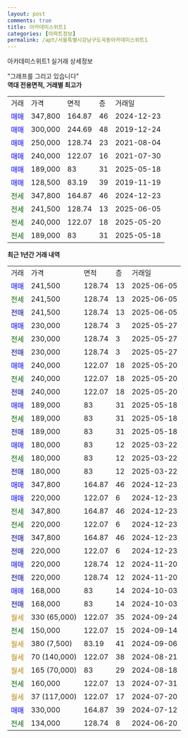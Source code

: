 ```yaml
---
layout: post
comments: true
title: 아카데미스위트1
categories: [아파트정보]
permalink: /apt/서울특별시강남구도곡동아카데미스위트1
---
```


아카데미스위트1 실거래 상세정보

<script type="text/javascript">
  google.charts.load('current', {'packages':['line', 'corechart']});
  google.charts.setOnLoadCallback(drawChart);

  function drawChart() {
    var data = new google.visualization.DataTable();
    data.addColumn('date', '거래일');
    data.addColumn('number', "매매");
    data.addColumn('number', "전세");
    data.addColumn('number', "전매");

    data.addRows([[new Date(Date.parse("2025-06-05")), 241500, null, null], [new Date(Date.parse("2025-06-05")), null, 241500, null], [new Date(Date.parse("2025-06-05")), null, null, 241500], [new Date(Date.parse("2025-05-27")), 230000, null, null], [new Date(Date.parse("2025-05-27")), null, 230000, null], [new Date(Date.parse("2025-05-27")), null, null, 230000], [new Date(Date.parse("2025-05-20")), 240000, null, null], [new Date(Date.parse("2025-05-20")), null, 240000, null], [new Date(Date.parse("2025-05-20")), null, null, 240000], [new Date(Date.parse("2025-05-18")), 189000, null, null], [new Date(Date.parse("2025-05-18")), null, 189000, null], [new Date(Date.parse("2025-05-18")), null, null, 189000], [new Date(Date.parse("2025-03-22")), 180000, null, null], [new Date(Date.parse("2025-03-22")), null, 180000, null], [new Date(Date.parse("2025-03-22")), null, null, 180000], [new Date(Date.parse("2024-12-23")), 347800, null, null], [new Date(Date.parse("2024-12-23")), 220000, null, null], [new Date(Date.parse("2024-12-23")), null, 347800, null], [new Date(Date.parse("2024-12-23")), null, 220000, null], [new Date(Date.parse("2024-12-23")), null, null, 347800], [new Date(Date.parse("2024-12-23")), null, null, 220000], [new Date(Date.parse("2024-11-20")), 220000, null, null], [new Date(Date.parse("2024-11-20")), null, null, 220000], [new Date(Date.parse("2024-10-03")), 168000, null, null], [new Date(Date.parse("2024-10-03")), null, null, 168000], [new Date(Date.parse("2024-09-24")), null, null, null], [new Date(Date.parse("2024-09-14")), null, 150000, null], [new Date(Date.parse("2024-09-06")), null, null, null], [new Date(Date.parse("2024-08-21")), null, null, null], [new Date(Date.parse("2024-08-18")), null, null, null], [new Date(Date.parse("2024-07-31")), null, 160000, null], [new Date(Date.parse("2024-07-20")), null, null, null], [new Date(Date.parse("2024-07-12")), 330000, null, null], [new Date(Date.parse("2024-06-20")), null, 134000, null]]);

    var options = {
      hAxis: {
        format: 'yyyy/MM/dd'
      },    
      lineWidth: 0,
      pointsVisible: true,    
      title: '최근 1년간 유형별 실거래가 분포',
      legend: { position: 'bottom' }
    };

    var formatter = new google.visualization.NumberFormat({pattern:'###,###'} );
    formatter.format(data, 1);
    formatter.format(data, 2);
    
    setTimeout(function() {
        var chart = new google.visualization.LineChart(document.getElementById('columnchart_material'));
        chart.draw(data, (options));
        document.getElementById('loading').style.display = 'none';
    }, 200);
  }
</script>


<div id="loading" style="z-index:20; display: block; margin-left: 0px">"그래프를 그리고 있습니다"</div>
<div id="columnchart_material" style="width: 95%; margin-left: 0px; display: block"></div>
<!-- contents start -->
<b>역대 전용면적, 거래별 최고가</b>
<table class="sortable">
    <tr>
      <td>거래</td>
      <td>가격</td>
      <td>면적</td>
      <td>층</td>
      <td>거래일</td>
    </tr>
        <tr>
          <td><a style="color: blue">매매</a></td>
          <td>347,800</td>
          <td>164.87</td>
          <td>46</td>
          <td>2024-12-23</td>
        </tr>            <tr>
          <td><a style="color: blue">매매</a></td>
          <td>300,000</td>
          <td>244.69</td>
          <td>48</td>
          <td>2019-12-24</td>
        </tr>            <tr>
          <td><a style="color: blue">매매</a></td>
          <td>250,000</td>
          <td>128.74</td>
          <td>23</td>
          <td>2021-08-04</td>
        </tr>            <tr>
          <td><a style="color: blue">매매</a></td>
          <td>240,000</td>
          <td>122.07</td>
          <td>16</td>
          <td>2021-07-30</td>
        </tr>            <tr>
          <td><a style="color: blue">매매</a></td>
          <td>189,000</td>
          <td>83</td>
          <td>31</td>
          <td>2025-05-18</td>
        </tr>            <tr>
          <td><a style="color: blue">매매</a></td>
          <td>128,500</td>
          <td>83.19</td>
          <td>39</td>
          <td>2019-11-19</td>
        </tr>        
        <tr>
              <td><a style="color: darkgreen">전세</a></td>
              <td>347,800</td>
              <td>164.87</td>
              <td>46</td>
              <td>2024-12-23</td>
            </tr>            <tr>
              <td><a style="color: darkgreen">전세</a></td>
              <td>241,500</td>
              <td>128.74</td>
              <td>13</td>
              <td>2025-06-05</td>
            </tr>            <tr>
              <td><a style="color: darkgreen">전세</a></td>
              <td>240,000</td>
              <td>122.07</td>
              <td>18</td>
              <td>2025-05-20</td>
            </tr>            <tr>
              <td><a style="color: darkgreen">전세</a></td>
              <td>189,000</td>
              <td>83</td>
              <td>31</td>
              <td>2025-05-18</td>
            </tr>        
    
</table>

<b>최근 1년간 거래 내역</b>

<table class="sortable">
    <tr>
      <td>거래</td>
      <td>가격</td>
      <td>면적</td>
      <td>층</td>
      <td>거래일</td>
    </tr>
    <tr>
      <td><a style="color: blue">매매</a></td>
      <td>241,500</td>
      <td>128.74</td>
      <td>13</td>
      <td>2025-06-05</td>
    </tr>          <tr>
      <td><a style="color: darkgreen">전세</a></td>
      <td>241,500</td>
      <td>128.74</td>
      <td>13</td>
      <td>2025-06-05</td>
    </tr>          <tr>
      <td><a style="color: darkblue">전매</a></td>
      <td>241,500</td>
      <td>128.74</td>
      <td>13</td>
      <td>2025-06-05</td>
    </tr>          <tr>
      <td><a style="color: blue">매매</a></td>
      <td>230,000</td>
      <td>128.74</td>
      <td>3</td>
      <td>2025-05-27</td>
    </tr>          <tr>
      <td><a style="color: darkgreen">전세</a></td>
      <td>230,000</td>
      <td>128.74</td>
      <td>3</td>
      <td>2025-05-27</td>
    </tr>          <tr>
      <td><a style="color: darkblue">전매</a></td>
      <td>230,000</td>
      <td>128.74</td>
      <td>3</td>
      <td>2025-05-27</td>
    </tr>          <tr>
      <td><a style="color: blue">매매</a></td>
      <td>240,000</td>
      <td>122.07</td>
      <td>18</td>
      <td>2025-05-20</td>
    </tr>          <tr>
      <td><a style="color: darkgreen">전세</a></td>
      <td>240,000</td>
      <td>122.07</td>
      <td>18</td>
      <td>2025-05-20</td>
    </tr>          <tr>
      <td><a style="color: darkblue">전매</a></td>
      <td>240,000</td>
      <td>122.07</td>
      <td>18</td>
      <td>2025-05-20</td>
    </tr>          <tr>
      <td><a style="color: blue">매매</a></td>
      <td>189,000</td>
      <td>83</td>
      <td>31</td>
      <td>2025-05-18</td>
    </tr>          <tr>
      <td><a style="color: darkgreen">전세</a></td>
      <td>189,000</td>
      <td>83</td>
      <td>31</td>
      <td>2025-05-18</td>
    </tr>          <tr>
      <td><a style="color: darkblue">전매</a></td>
      <td>189,000</td>
      <td>83</td>
      <td>31</td>
      <td>2025-05-18</td>
    </tr>          <tr>
      <td><a style="color: blue">매매</a></td>
      <td>180,000</td>
      <td>83</td>
      <td>12</td>
      <td>2025-03-22</td>
    </tr>          <tr>
      <td><a style="color: darkgreen">전세</a></td>
      <td>180,000</td>
      <td>83</td>
      <td>12</td>
      <td>2025-03-22</td>
    </tr>          <tr>
      <td><a style="color: darkblue">전매</a></td>
      <td>180,000</td>
      <td>83</td>
      <td>12</td>
      <td>2025-03-22</td>
    </tr>          <tr>
      <td><a style="color: blue">매매</a></td>
      <td>347,800</td>
      <td>164.87</td>
      <td>46</td>
      <td>2024-12-23</td>
    </tr>          <tr>
      <td><a style="color: blue">매매</a></td>
      <td>220,000</td>
      <td>122.07</td>
      <td>6</td>
      <td>2024-12-23</td>
    </tr>          <tr>
      <td><a style="color: darkgreen">전세</a></td>
      <td>347,800</td>
      <td>164.87</td>
      <td>46</td>
      <td>2024-12-23</td>
    </tr>          <tr>
      <td><a style="color: darkgreen">전세</a></td>
      <td>220,000</td>
      <td>122.07</td>
      <td>6</td>
      <td>2024-12-23</td>
    </tr>          <tr>
      <td><a style="color: darkblue">전매</a></td>
      <td>347,800</td>
      <td>164.87</td>
      <td>46</td>
      <td>2024-12-23</td>
    </tr>          <tr>
      <td><a style="color: darkblue">전매</a></td>
      <td>220,000</td>
      <td>122.07</td>
      <td>6</td>
      <td>2024-12-23</td>
    </tr>          <tr>
      <td><a style="color: blue">매매</a></td>
      <td>220,000</td>
      <td>128.74</td>
      <td>12</td>
      <td>2024-11-20</td>
    </tr>          <tr>
      <td><a style="color: darkblue">전매</a></td>
      <td>220,000</td>
      <td>128.74</td>
      <td>12</td>
      <td>2024-11-20</td>
    </tr>          <tr>
      <td><a style="color: blue">매매</a></td>
      <td>168,000</td>
      <td>83</td>
      <td>14</td>
      <td>2024-10-03</td>
    </tr>          <tr>
      <td><a style="color: darkblue">전매</a></td>
      <td>168,000</td>
      <td>83</td>
      <td>14</td>
      <td>2024-10-03</td>
    </tr>          <tr>
      <td><a style="color: darkgoldenrod">월세</a></td>
      <td>330 (65,000)</td>
      <td>122.07</td>
      <td>35</td>
      <td>2024-09-24</td>
    </tr>          <tr>
      <td><a style="color: darkgreen">전세</a></td>
      <td>150,000</td>
      <td>122.07</td>
      <td>15</td>
      <td>2024-09-14</td>
    </tr>          <tr>
      <td><a style="color: darkgoldenrod">월세</a></td>
      <td>380 (7,500)</td>
      <td>83.19</td>
      <td>41</td>
      <td>2024-09-06</td>
    </tr>          <tr>
      <td><a style="color: darkgoldenrod">월세</a></td>
      <td>70 (140,000)</td>
      <td>122.07</td>
      <td>38</td>
      <td>2024-08-21</td>
    </tr>          <tr>
      <td><a style="color: darkgoldenrod">월세</a></td>
      <td>165 (70,000)</td>
      <td>83</td>
      <td>29</td>
      <td>2024-08-18</td>
    </tr>          <tr>
      <td><a style="color: darkgreen">전세</a></td>
      <td>160,000</td>
      <td>122.07</td>
      <td>13</td>
      <td>2024-07-31</td>
    </tr>          <tr>
      <td><a style="color: darkgoldenrod">월세</a></td>
      <td>37 (117,000)</td>
      <td>122.07</td>
      <td>17</td>
      <td>2024-07-20</td>
    </tr>          <tr>
      <td><a style="color: blue">매매</a></td>
      <td>330,000</td>
      <td>164.87</td>
      <td>39</td>
      <td>2024-07-12</td>
    </tr>          <tr>
      <td><a style="color: darkgreen">전세</a></td>
      <td>134,000</td>
      <td>128.74</td>
      <td>8</td>
      <td>2024-06-20</td>
    </tr>      </table>
<!-- contents end -->    

